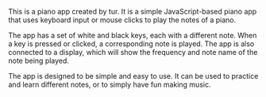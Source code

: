 
This is a piano app created by tur. It is a simple JavaScript-based piano app that uses keyboard input or mouse clicks to play the notes of a piano.

The app has a set of white and black keys, each with a different note. When a key is pressed or clicked, a corresponding note is played. The app is also connected to a display, which will show the frequency and note name of the note being played. 

The app is designed to be simple and easy to use. It can be used to practice and learn different notes, or to simply have fun making music.